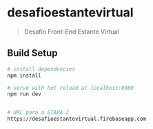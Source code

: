 # desafioestantevirtual

> Desafio Front-End Estante Virtual

## Build Setup

``` bash
# install dependencies
npm install

# serve with hot reload at localhost:8080
npm run dev


# URL para a ETAPA 2
https://desafioestantevirtual.firebaseapp.com
